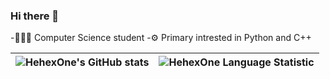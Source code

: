 ### Hi there 👋

-👨🏻‍💻 Computer Science student
-⚙️ Primary intrested in Python and C++

| ![HehexOne's GitHub stats](https://github-readme-stats.vercel.app/api?username=HehexOne&count_private=true&theme=dark) | ![HehexOne Language Statistic](https://github-readme-stats.vercel.app/api/top-langs/?username=HehexOne&theme=dark&count_private=true&hide=javascript,html,css,jupyter%20notebook&layout=compact) |
|---|---|
